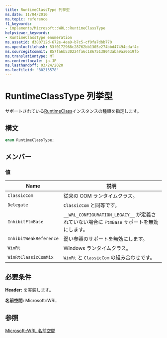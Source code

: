```yaml
---
title: RuntimeClassType 列挙型
ms.date: 11/04/2016
ms.topic: reference
f1_keywords:
- implements/Microsoft::WRL::RuntimeClassType
helpviewer_keywords:
- RuntimeClassType enumeration
ms.assetid: d380712d-672e-4ea9-b7c5-cf9fa7dbb770
ms.openlocfilehash: 53f0172968c28762bb1305e274bbd47494cdaf4c
ms.sourcegitcommit: 857fa6b530224fa6c18675138043aba9aa0619fb
ms.translationtype: MT
ms.contentlocale: ja-JP
ms.lasthandoff: 03/24/2020
ms.locfileid: "80213578"
---
```

# <a name="runtimeclasstype-enumeration"></a>RuntimeClassType 列挙型

サポートされている[RuntimeClass](runtimeclass-class.md)インスタンスの種類を指定します。

## <a name="syntax"></a>構文

```cpp
enum RuntimeClassType;
```

## <a name="members"></a>メンバー

### <a name="values"></a>値

|Name|説明|
|----------|-----------------|
|`ClassicCom`|従来の COM ランタイムクラス。|
|`Delegate`|`ClassicCom` と同等です。|
|`InhibitFtmBase`|`__WRL_CONFIGURATION_LEGACY__` が定義されていない場合に `FtmBase` サポートを無効にします。|
|`InhibitWeakReference`|弱い参照のサポートを無効にします。|
|`WinRt`|Windows ランタイムクラス。|
|`WinRtClassicComMix`|`WinRt` と `ClassicCom` の組み合わせです。|

## <a name="requirements"></a>必要条件

**Header:** を実装します。

**名前空間:** Microsoft::WRL

## <a name="see-also"></a>参照

[Microsoft::WRL 名前空間](microsoft-wrl-namespace.md)
